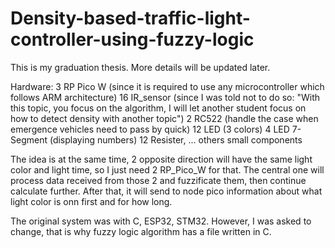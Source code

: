# Density-based-traffic-light-controller-using-fuzzy-logic

This is my graduation thesis. 
More details will be updated later.

Hardware:
3 RP Pico W     (since it is required to use any microcontroller which follows ARM architecture)
16 IR_sensor    (since I was told not to do so: "With this topic, you focus on the algorithm, I will let another student focus on how to detect density with another topic")
2 RC522         (handle the case when emergence vehicles need to pass by quick)
12 LED          (3 colors)
4 LED 7-Segment (displaying numbers)
12 Resister, ... others small components

The idea is at the same time, 2 opposite direction will have the same light color and light time, so I just need 2 RP_Pico_W for that.
The central one will process data received from those 2 and fuzzificate them, then continue calculate further.
After that, it will send to node pico information about what light color is onn first and for how long.

The original system was with C, ESP32, STM32. However, I was asked to change, that is why fuzzy logic algorithm has a file written in C.  
